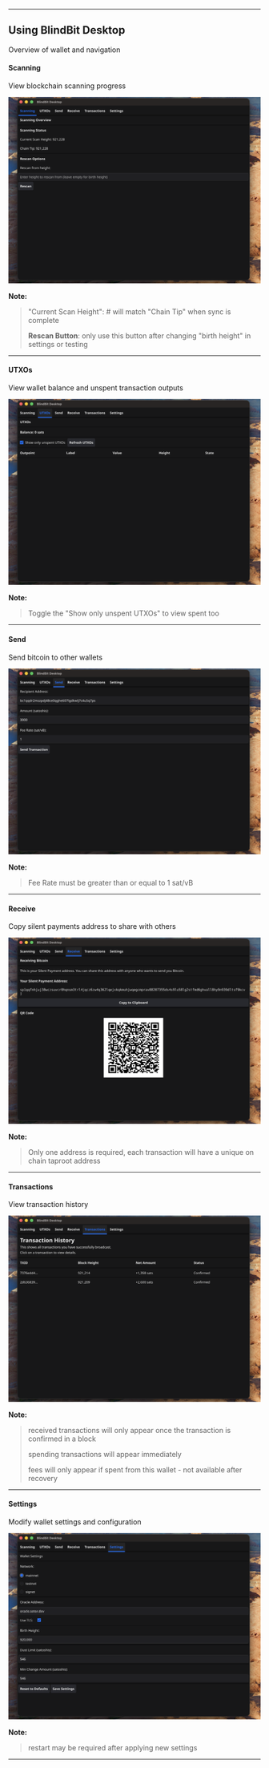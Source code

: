  ***
## Using BlindBit Desktop

Overview of wallet and navigation

#### Scanning

View blockchain scanning progress

<img src="../screenshots/overview_scanning.png" alt="Scanning" style="max-height: 500px;">


**Note:**
> "Current Scan Height": \# will match "Chain Tip" when sync is complete
> 
> **Rescan Button**: only use this button after changing "birth height" in settings or testing
> 

---

#### UTXOs

View wallet balance and unspent transaction outputs

<img src="../screenshots/overview_utxos.png" alt="UTXOs" style="max-height: 500px;">


**Note:**
> Toggle the "Show only unspent UTXOs" to view spent too
> 

---

#### Send

Send bitcoin to other wallets

<img src="../screenshots/overview_send.png" alt="Send" style="max-height: 500px;">


**Note:**
> Fee Rate must be greater than or equal to 1 sat/vB
> 

---

#### Receive

Copy silent payments address to share with others

<img src="../screenshots/overview_receive.png" alt="Receive" style="max-height: 500px;">


**Note:**
> Only one address is required, each transaction will have a unique on chain taproot address

---

#### Transactions

View transaction history

<img src="../screenshots/overview_transactions.png" alt="Transactions" style="max-height: 500px;">


**Note:**
> received transactions will only appear once the transaction is confirmed in a block
> 
> spending transactions will appear immediately
> 
> fees will only appear if spent from this wallet - not available after recovery
> 

---

#### Settings

Modify wallet settings and configuration

<img src="../screenshots/overview_settings.png" alt="Settings" style="max-height: 500px;">


**Note:**
> restart may be required after applying new settings

---

